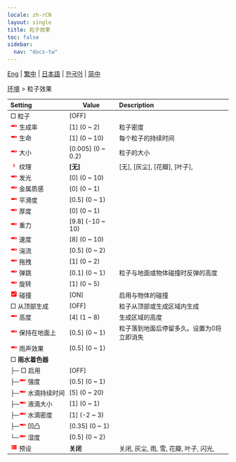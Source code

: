 ```yaml
---
locale: zh-rCN
layout: single
title: 粒子效果
toc: false
sidebar:
  nav: "docs-tw"
---
```

[Eng](/dancexr/menu/2025.4/scene/particles) | [繁中](/tw/dancexr/menu/2025.4/scene/particles) | [日本語](/jp/dancexr/menu/2025.4/scene/particles) | [한국어](/kr/dancexr/menu/2025.4/scene/particles) | [简中](/zh/dancexr/menu/2025.4/scene/particles)

[环境](../menu#环境) > 粒子效果



| Setting | Value | Description |
| :--- | --- | :--- |
|<nobr> □ 粒子</nobr>| [OFF] | 
|<nobr><img src="/images/icon/ic_slider.png" alt="slider icon"/> 生成率</nobr>| [1] (0 ~ 2) | 粒子密度
|<nobr><img src="/images/icon/ic_slider.png" alt="slider icon"/> 生命</nobr>| [1] (0 ~ 10) | 每个粒子的持续时间
|<nobr><img src="/images/icon/ic_slider.png" alt="slider icon"/> 大小</nobr>| [0.005] (0 ~ 0.2) | 粒子的大小
|<nobr><img src="/images/icon/ic_chevron.png" alt="chevron icon"/> 纹理</nobr>| **[无]** | [无], [灰尘], [花瓣], [叶子],  |
|<nobr><img src="/images/icon/ic_slider.png" alt="slider icon"/> 发光</nobr>| [0] (0 ~ 10) | 
|<nobr><img src="/images/icon/ic_slider.png" alt="slider icon"/> 金属质感</nobr>| [0] (0 ~ 1) | 
|<nobr><img src="/images/icon/ic_slider.png" alt="slider icon"/> 平滑度</nobr>| [0.5] (0 ~ 1) | 
|<nobr><img src="/images/icon/ic_slider.png" alt="slider icon"/> 厚度</nobr>| [0] (0 ~ 1) | 
|<nobr><img src="/images/icon/ic_slider.png" alt="slider icon"/> 重力</nobr>| [9.8] (-10 ~ 10) | 
|<nobr><img src="/images/icon/ic_slider.png" alt="slider icon"/> 速度</nobr>| [8] (0 ~ 10) | 
|<nobr><img src="/images/icon/ic_slider.png" alt="slider icon"/> 湍流</nobr>| [0.5] (0 ~ 2) | 
|<nobr><img src="/images/icon/ic_slider.png" alt="slider icon"/> 拖拽</nobr>| [1] (0 ~ 2) | 
|<nobr><img src="/images/icon/ic_slider.png" alt="slider icon"/> 弹跳</nobr>| [0.1] (0 ~ 1) | 粒子与地面或物体碰撞时反弹的高度
|<nobr><img src="/images/icon/ic_slider.png" alt="slider icon"/> 旋转</nobr>| [1] (0 ~ 5) | 
|<nobr><img src="/images/icon/ic_check_on.png" alt="check on icon"/> 碰撞</nobr>| [ON] | 启用与物体的碰撞
|<nobr> □ 从顶部生成</nobr>| [OFF] | 粒子从顶部或生成区域内生成
|<nobr><img src="/images/icon/ic_slider.png" alt="slider icon"/> 高度</nobr>| [4] (1 ~ 8) | 生成区域的高度
|<nobr><img src="/images/icon/ic_slider.png" alt="slider icon"/> 保持在地面上</nobr>| [0.5] (0 ~ 1) | 粒子落到地面后停留多久。设置为0将立即消失
|<nobr><img src="/images/icon/ic_slider.png" alt="slider icon"/> 雨声效果</nobr>| [0.5] (0 ~ 1) | 
|<nobr> □ <b>雨水着色器</b></nobr>| | 
|<nobr>├─ □ 启用</nobr>| [OFF] | 
|<nobr>├─<img src="/images/icon/ic_slider.png" alt="slider icon"/> 强度</nobr>| [0.5] (0 ~ 1) | 
|<nobr>├─<img src="/images/icon/ic_slider.png" alt="slider icon"/> 水滴持续时间</nobr>| [5] (0 ~ 20) | 
|<nobr>├─<img src="/images/icon/ic_slider.png" alt="slider icon"/> 液滴大小</nobr>| [1] (0 ~ 1) | 
|<nobr>├─<img src="/images/icon/ic_slider.png" alt="slider icon"/> 水滴密度</nobr>| [1] (-2 ~ 3) | 
|<nobr>├─<img src="/images/icon/ic_slider.png" alt="slider icon"/> 凹凸</nobr>| [0.35] (0 ~ 1) | 
|<nobr>└─<img src="/images/icon/ic_slider.png" alt="slider icon"/> 湿度</nobr>| [0.5] (0 ~ 2) | 
|<nobr><img src="/images/icon/ic_list.png" alt="list icon"/> 预设</nobr>| **关闭** | 关闭, 灰尘, 雨, 雪, 花瓣, 叶子, 闪光,  |
